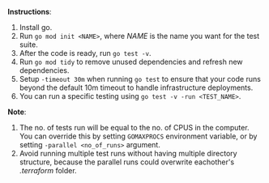 **Instructions**:
1. Install go.
2. Run `go mod init <NAME>`, where _NAME_ is the name you want for the test suite.
3. After the code is ready, run `go test -v`.
4. Run `go mod tidy` to remove unused dependencies and refresh new dependencies.
5. Setup `-timeout 30m` when running `go test` to ensure that your code runs beyond the default 10m timeout to handle infrastructure deployments.
6. You can run a specific testing using `go test -v -run <TEST_NAME>`.

**Note**: 
1. The no. of tests run will be equal to the no. of CPUS in the computer. You can override this by setting `GOMAXPROCS` environment variable, or by setting `-parallel <no_of_runs>` argument.
2. Avoid running multiple test runs without having multiple directory structure, because the parallel runs could overwrite eachother's _.terraform_ folder.
